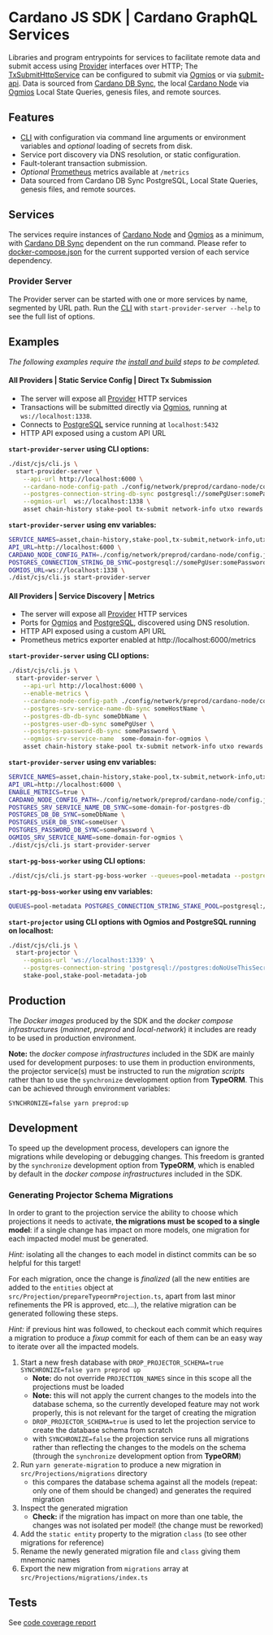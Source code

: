 # Cardano JS SDK | Cardano GraphQL Services

Libraries and program entrypoints for services to facilitate remote data and submit access using
[Provider] interfaces over HTTP; The [TxSubmitHttpService] can be configured to submit via [Ogmios]
or via [submit-api]. Data is sourced from
[Cardano DB Sync], the local [Cardano Node] via [Ogmios] Local State Queries, genesis files, and
remote sources.

## Features

- [CLI] with configuration via command line arguments or environment variables and _optional_ loading of secrets from disk.
- Service port discovery via DNS resolution, or static configuration.
- Fault-tolerant transaction submission.
- _Optional_ [Prometheus] metrics available at `/metrics`
- Data sourced from Cardano DB Sync PostgreSQL, Local State Queries, genesis files, and remote
  sources.

## Services

The services require instances of [Cardano Node] and [Ogmios] as a minimum, with
[Cardano DB Sync] dependent on the run command. Please refer to
[docker-compose.json](./docker-compose.yml) for the current supported version of each service
dependency.

### Provider Server

The Provider server can be started with one or more services by name, segmented by URL path.
Run the [CLI] with `start-provider-server --help` to see the full list of options.

## Examples

_The following examples require the [install and build] steps to be completed._

#### All Providers | Static Service Config | Direct Tx Submission

- The server will expose all [Provider] HTTP services
- Transactions will be submitted directly via [Ogmios], running at `ws://localhost:1338`.
- Connects to [PostgreSQL] service running at `localhost:5432`
- HTTP API exposed using a custom API URL

**`start-provider-server` using CLI options:**

```bash
./dist/cjs/cli.js \
  start-provider-server \
    --api-url http://localhost:6000 \
    --cardano-node-config-path ./config/network/preprod/cardano-node/config.json \
    --postgres-connection-string-db-sync postgresql://somePgUser:somePassword@localhost:5432/someDbName \
    --ogmios-url  ws://localhost:1338 \
    asset chain-history stake-pool tx-submit network-info utxo rewards
```

**`start-provider-server` using env variables:**

```bash
SERVICE_NAMES=asset,chain-history,stake-pool,tx-submit,network-info,utxo,rewards \
API_URL=http://localhost:6000 \
CARDANO_NODE_CONFIG_PATH=./config/network/preprod/cardano-node/config.json \
POSTGRES_CONNECTION_STRING_DB_SYNC=postgresql://somePgUser:somePassword@localhost:5432/someDbName \
OGMIOS_URL=ws://localhost:1338 \
./dist/cjs/cli.js start-provider-server
```

#### All Providers | Service Discovery | Metrics

- The server will expose all [Provider] HTTP services
- Ports for [Ogmios] and [PostgreSQL], discovered using DNS resolution.
- HTTP API exposed using a custom API URL
- Prometheus metrics exporter enabled at http://localhost:6000/metrics

**`start-provider-server` using CLI options:**

```bash
./dist/cjs/cli.js \
  start-provider-server \
    --api-url http://localhost:6000 \
    --enable-metrics \
    --cardano-node-config-path ./config/network/preprod/cardano-node/config.json \
    --postgres-srv-service-name-db-sync someHostName \
    --postgres-db-db-sync someDbName \
    --postgres-user-db-sync somePgUser \
    --postgres-password-db-sync somePassword \
    --ogmios-srv-service-name  some-domain-for-ogmios \
    asset chain-history stake-pool tx-submit network-info utxo rewards
```

**`start-provider-server` using env variables:**

```bash
SERVICE_NAMES=asset,chain-history,stake-pool,tx-submit,network-info,utxo,rewards \
API_URL=http://localhost:6000 \
ENABLE_METRICS=true \
CARDANO_NODE_CONFIG_PATH=./config/network/preprod/cardano-node/config.json \
POSTGRES_SRV_SERVICE_NAME_DB_SYNC=some-domain-for-postgres-db
POSTGRES_DB_DB_SYNC=someDbName \
POSTGRES_USER_DB_SYNC=someUser \
POSTGRES_PASSWORD_DB_SYNC=somePassword \
OGMIOS_SRV_SERVICE_NAME=some-domain-for-ogmios \
./dist/cjs/cli.js start-provider-server
```

**`start-pg-boss-worker` using CLI options:**

```bash
./dist/cjs/cli.js start-pg-boss-worker --queues=pool-metadata --postgres-connection-string-stake-pool "postgresql://postgres:doNoUseThisSecret\!@localhost:5432/projection" --postgres-connection-string-db-sync "postgresql://postgres:doNoUseThisSecret\!@localhost:5432/cexplorer"
```

**`start-pg-boss-worker` using env variables:**

```bash
QUEUES=pool-metadata POSTGRES_CONNECTION_STRING_STAKE_POOL=postgresql://postgres:doNoUseThisSecret\!@localhost:5432/projection POSTGRES_CONNECTION_STRING_DB_SYNC=postgresql://postgres:doNoUseThisSecret\!@localhost:5432/cexplorer ./dist/cjs/cli.js start-pg-boss-worker
```

**`start-projector` using CLI options with Ogmios and PostgreSQL running on localhost:**

```bash
./dist/cjs/cli.js \
  start-projector \
    --ogmios-url 'ws://localhost:1339' \
    --postgres-connection-string 'postgresql://postgres:doNoUseThisSecret!@localhost/projection' \
    stake-pool,stake-pool-metadata-job
```

## Production

The _Docker images_ produced by the SDK and the _docker compose infrastructures_ (_mainnet_, _preprod_ and _local-network_) it includes are ready to be used in
production environment.

**Note:** the _docker compose infrastructures_ included in the SDK are mainly used for development purposes: to use
them in production environments, the projector service(s) must be instructed to run the _migration scripts_ rather than
to use the `synchronize` development option from **TypeORM**. This can be achieved through environment variables:

```
SYNCHRONIZE=false yarn preprod:up
```

## Development

To speed up the development process, developers can ignore the migrations while developing or debugging changes.
This freedom is granted by the `synchronize` development option from **TypeORM**, which is enabled by default in the
_docker compose infrastructures_ included in the SDK.

### Generating Projector Schema Migrations

In order to grant to the projection service the ability to choose which projections it needs to activate, **the
migrations must be scoped to a single model**: if a single change has impact on more models, one migration for each
impacted model must be generated.

_Hint:_ isolating all the changes to each model in distinct commits can be so helpful for this target!

For each migration, once the change is _finalized_ (all the new entities are added to the `entities` object at
`src/Projection/prepareTypeormProjection.ts`, apart from last minor refinements the PR is approved, etc...), the
relative migration can be generated following these steps.

_Hint:_ if previous hint was followed, to checkout each commit which requires a migration to produce a _fixup_ commit
for each of them can be an easy way to iterate over all the impacted models.

1. Start a new fresh database with `DROP_PROJECTOR_SCHEMA=true SYNCHRONIZE=false yarn preprod up`
   - **Note:** do not override `PROJECTION_NAMES` since in this scope all the projections must be loaded
   - **Note:** this will not apply the current changes to the models into the database schema, so the currently
     developed feature may not work properly, this is not relevant for the target of creating the migration
   - `DROP_PROJECTOR_SCHEMA=true` is used to let the projection service to create the database schema from scratch
   - with `SYNCHRONIZE=false` the projection service runs all migrations rather than reflecting the changes to the
     models on the schema (through the `synchronize` development option from **TypeORM**)
2. Run `yarn generate-migration` to produce a new migration in
   `src/Projections/migrations` directory
   - this compares the database schema against all the models (repeat: only one of them should be changed) and
     generates the required migration
3. Inspect the generated migration
   - **Check:** if the migration has impact on more than one table, the changes was not isolated per model!
     (the change must be reworked)
4. Add the `static entity` property to the migration `class` (to see other migrations for reference)
5. Rename the newly generated migration file and `class` giving them mnemonic names
6. Export the new migration from `migrations` array at `src/Projections/migrations/index.ts`

## Tests

See [code coverage report]

[cardano db sync]: https://github.com/IntersectMBO/cardano-db-sync
[cardano node]: https://github.com/IntersectMBO/cardano-node
[cli]: ./src/cli.ts
[code coverage report]: https://input-output-hk.github.io/cardano-js-sdk/coverage/cardano-services
[install and build]: ../../README.md#install-and-build
[ogmios]: https://ogmios.dev/
[postgresql]: https://www.postgresql.org/
[prometheus]: https://prometheus.io/
[provider]: ../core/src/Provider
[submit-api]: https://github.com/IntersectMBO/cardano-node/tree/master/cardano-submit-api
[txsubmithttpservice]: ./src/TxSubmit/TxSubmitHttpService.ts

